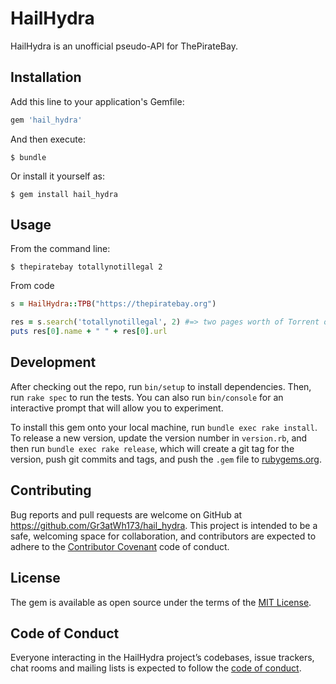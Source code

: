 # HailHydra

HailHydra is an unofficial pseudo-API for ThePirateBay.

## Installation

Add this line to your application's Gemfile:

```ruby
gem 'hail_hydra'
```

And then execute:

    $ bundle

Or install it yourself as:

    $ gem install hail_hydra

## Usage

From the command line:
```
$ thepiratebay totallynotillegal 2
```

From code
```ruby
s = HailHydra::TPB("https://thepiratebay.org")

res = s.search('totallynotillegal', 2) #=> two pages worth of Torrent objects
puts res[0].name + " " + res[0].url 

```

## Development

After checking out the repo, run `bin/setup` to install dependencies. Then, run `rake spec` to run the tests. You can also run `bin/console` for an interactive prompt that will allow you to experiment.

To install this gem onto your local machine, run `bundle exec rake install`. To release a new version, update the version number in `version.rb`, and then run `bundle exec rake release`, which will create a git tag for the version, push git commits and tags, and push the `.gem` file to [rubygems.org](https://rubygems.org).

## Contributing

Bug reports and pull requests are welcome on GitHub at https://github.com/Gr3atWh173/hail_hydra. This project is intended to be a safe, welcoming space for collaboration, and contributors are expected to adhere to the [Contributor Covenant](http://contributor-covenant.org) code of conduct.

## License

The gem is available as open source under the terms of the [MIT License](https://opensource.org/licenses/MIT).

## Code of Conduct

Everyone interacting in the HailHydra project’s codebases, issue trackers, chat rooms and mailing lists is expected to follow the [code of conduct](https://github.com/Gr3atWh173/hail_hydra/blob/master/CODE_OF_CONDUCT.md).
